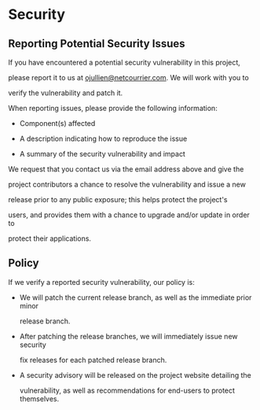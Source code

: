 # Security



## Reporting Potential Security Issues



If you have encountered a potential security vulnerability in this project,

please report it to us at <ojullien@netcourrier.com>. We will work with you to

verify the vulnerability and patch it.



When reporting issues, please provide the following information:



- Component(s) affected

- A description indicating how to reproduce the issue

- A summary of the security vulnerability and impact



We request that you contact us via the email address above and give the

project contributors a chance to resolve the vulnerability and issue a new

release prior to any public exposure; this helps protect the project's

users, and provides them with a chance to upgrade and/or update in order to

protect their applications.





## Policy



If we verify a reported security vulnerability, our policy is:



- We will patch the current release branch, as well as the immediate prior minor

  release branch.



- After patching the release branches, we will immediately issue new security

  fix releases for each patched release branch.



- A security advisory will be released on the project website detailing the

  vulnerability, as well as recommendations for end-users to protect themselves.
